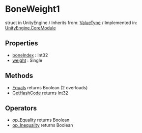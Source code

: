 # BoneWeight1
struct in UnityEngine
 / Inherits from: <a href="https://docs.unity3d.com/6000.0/Documentation/ScriptReference/ValueType.html">ValueType</a> / Implemented in: <a href="https://docs.unity3d.com/6000.0/Documentation/ScriptReference/UnityEngine.CoreModule.html">UnityEngine.CoreModule</a>
## Properties
- <a href="https://docs.unity3d.com/6000.0/Documentation/ScriptReference/BoneWeight1-boneIndex.html">boneIndex</a> : Int32
- <a href="https://docs.unity3d.com/6000.0/Documentation/ScriptReference/BoneWeight1-weight.html">weight</a> : Single
## Methods
- <a href="https://docs.unity3d.com/6000.0/Documentation/ScriptReference/BoneWeight1.Equals.html">Equals</a> returns Boolean (2 overloads)
- <a href="https://docs.unity3d.com/6000.0/Documentation/ScriptReference/BoneWeight1.GetHashCode.html">GetHashCode</a> returns Int32
## Operators
- <a href="https://docs.unity3d.com/6000.0/Documentation/ScriptReference/BoneWeight1.op_Equality.html">op_Equality</a> returns Boolean
- <a href="https://docs.unity3d.com/6000.0/Documentation/ScriptReference/BoneWeight1.op_Inequality.html">op_Inequality</a> returns Boolean
